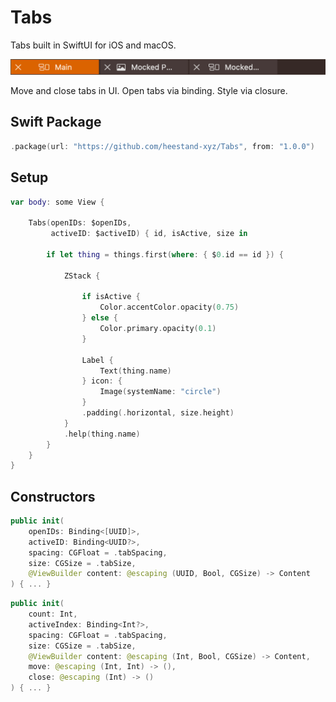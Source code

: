 # Tabs

Tabs built in SwiftUI for iOS and macOS.

![](https://github.com/heestand-xyz/Tabs/blob/main/Assets/Tabs.png?raw=true)

Move and close tabs in UI. Open tabs via binding. Style via closure.

## Swift Package

```swift
.package(url: "https://github.com/heestand-xyz/Tabs", from: "1.0.0")
```

## Setup

```swift
var body: some View {
   
    Tabs(openIDs: $openIDs,
         activeID: $activeID) { id, isActive, size in
        
        if let thing = things.first(where: { $0.id == id }) {
        
            ZStack {
                
                if isActive {
                    Color.accentColor.opacity(0.75)
                } else {
                    Color.primary.opacity(0.1)
                }
                
                Label {
                    Text(thing.name)
                } icon: {
                    Image(systemName: "circle")
                }
                .padding(.horizontal, size.height)
            }
            .help(thing.name)
        }
    }
}
```

## Constructors

```swift
public init(
    openIDs: Binding<[UUID]>,
    activeID: Binding<UUID?>,
    spacing: CGFloat = .tabSpacing,
    size: CGSize = .tabSize,
    @ViewBuilder content: @escaping (UUID, Bool, CGSize) -> Content
) { ... }
```

```swift
public init(
    count: Int,
    activeIndex: Binding<Int?>,
    spacing: CGFloat = .tabSpacing,
    size: CGSize = .tabSize,
    @ViewBuilder content: @escaping (Int, Bool, CGSize) -> Content,
    move: @escaping (Int, Int) -> (),
    close: @escaping (Int) -> ()
) { ... }
```
